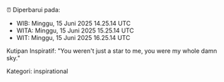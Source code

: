⏰ Diperbarui pada:
- WIB: Minggu, 15 Juni 2025 14.25.14 UTC
- WITA: Minggu, 15 Juni 2025 15.25.14 UTC
- WIT: Minggu, 15 Juni 2025 16.25.14 UTC

Kutipan Inspiratif:
"You weren't just a star to me, you were my whole damn sky."


Kategori: inspirational

